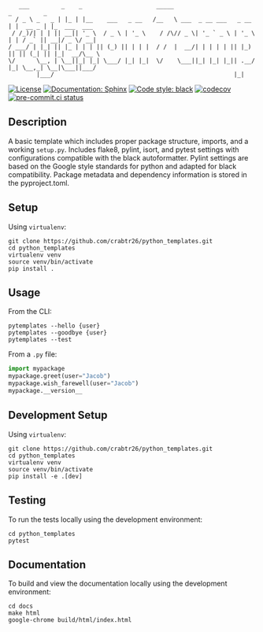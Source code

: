```

   ___         _    _                     _____                         _         _
  / _ \ _   _ | |_ | |__    ___   _ __   /__   \ ___  _ __ ___   _ __  | |  __ _ | |_  ___  ___
 / /_)/| | | || __|| '_ \  / _ \ | '_ \    / /\// _ \| '_ ` _ \ | '_ \ | | / _` || __|/ _ \/ __|
/ ___/ | |_| || |_ | | | || (_) || | | |  / /  |  __/| | | | | || |_) || || (_| || |_|  __/\__ \
\/      \__, | \__||_| |_| \___/ |_| |_|  \/    \___||_| |_| |_|| .__/ |_| \__,_| \__|\___||___/
        |___/                                                   |_|

```
<!-- source - https://patorjk.com/software/taag/#p=display&h=1&f=Ogre&t=Python%20Templates -->

[![License](https://img.shields.io/badge/License-Creative%20Commons%20Zero%20v1.0-informational?style=flat)](./LICENSE)
[![Documentation: Sphinx](https://img.shields.io/badge/Documentation-Sphinx-08476D?style=flat)](https://www.sphinx-doc.org/en/master/)
[![Code style: black](https://img.shields.io/badge/code%20style-black-151515?style=flat)](https://github.com/psf/black)
[![codecov](https://codecov.io/gh/crabtr26/python_templates/branch/main/graph/badge.svg?token=RRYTJVFDG3)](https://codecov.io/gh/crabtr26/python_templates)
[![pre-commit.ci status](https://results.pre-commit.ci/badge/github/crabtr26/python_templates/main.svg)](https://results.pre-commit.ci/latest/github/crabtr26/python_templates/main)
<!-- [![Imports: isort](https://img.shields.io/badge/%20imports-isort-EE8236?style=flat)](https://pycqa.github.io/isort/) -->


## Description
A basic template which includes proper package structure, imports, and a working `setup.py`.
Includes flake8, pylint, isort, and pytest settings with configurations compatible with
the black autoformatter. Pylint settings are based on the Google style standards for python
and adapted for black compatibility. Package metadata and dependency information is stored
in the pyproject.toml.

## Setup
Using `virtualenv`:
```
git clone https://github.com/crabtr26/python_templates.git
cd python_templates
virtualenv venv
source venv/bin/activate
pip install .
```

## Usage
From the CLI:
```
pytemplates --hello {user}
pytemplates --goodbye {user}
pytemplates --test
```

From a `.py` file:
```python
import mypackage
mypackage.greet(user="Jacob")
mypackage.wish_farewell(user="Jacob")
mypackage.__version__
```

## Development Setup
Using `virtualenv`:
```
git clone https://github.com/crabtr26/python_templates.git
cd python_templates
virtualenv venv
source venv/bin/activate
pip install -e .[dev]
```

## Testing
To run the tests locally using the development environment:
```
cd python_templates
pytest
```

## Documentation
To build and view the documentation locally using the development environment:
```
cd docs
make html
google-chrome build/html/index.html
```
